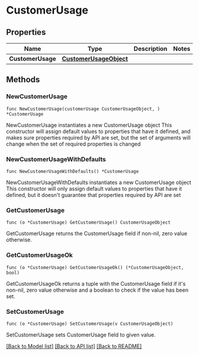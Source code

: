 # CustomerUsage

## Properties

Name | Type | Description | Notes
------------ | ------------- | ------------- | -------------
**CustomerUsage** | [**CustomerUsageObject**](CustomerUsageObject.md) |  | 

## Methods

### NewCustomerUsage

`func NewCustomerUsage(customerUsage CustomerUsageObject, ) *CustomerUsage`

NewCustomerUsage instantiates a new CustomerUsage object
This constructor will assign default values to properties that have it defined,
and makes sure properties required by API are set, but the set of arguments
will change when the set of required properties is changed

### NewCustomerUsageWithDefaults

`func NewCustomerUsageWithDefaults() *CustomerUsage`

NewCustomerUsageWithDefaults instantiates a new CustomerUsage object
This constructor will only assign default values to properties that have it defined,
but it doesn't guarantee that properties required by API are set

### GetCustomerUsage

`func (o *CustomerUsage) GetCustomerUsage() CustomerUsageObject`

GetCustomerUsage returns the CustomerUsage field if non-nil, zero value otherwise.

### GetCustomerUsageOk

`func (o *CustomerUsage) GetCustomerUsageOk() (*CustomerUsageObject, bool)`

GetCustomerUsageOk returns a tuple with the CustomerUsage field if it's non-nil, zero value otherwise
and a boolean to check if the value has been set.

### SetCustomerUsage

`func (o *CustomerUsage) SetCustomerUsage(v CustomerUsageObject)`

SetCustomerUsage sets CustomerUsage field to given value.



[[Back to Model list]](../README.md#documentation-for-models) [[Back to API list]](../README.md#documentation-for-api-endpoints) [[Back to README]](../README.md)


